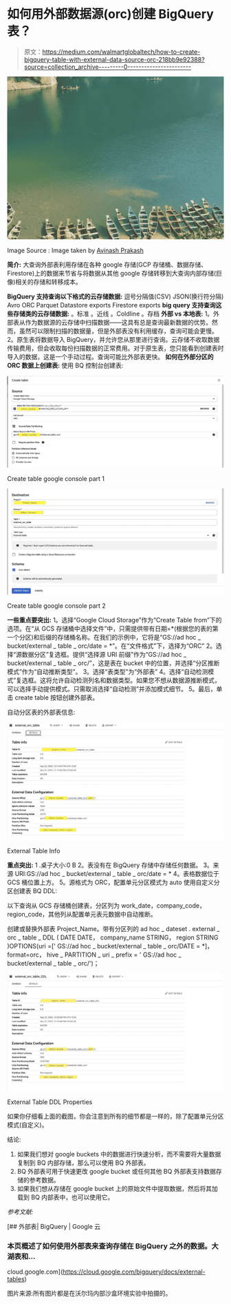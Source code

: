 # 如何用外部数据源(orc)创建 BigQuery 表？

> 原文：<https://medium.com/walmartglobaltech/how-to-create-bigquery-table-with-external-data-source-orc-218bb9e92388?source=collection_archive---------0----------------------->

![](img/e9005044d3348f615f72f34ea8cb42d2.png)

Image Source : Image taken by [Avinash Prakash](https://medium.com/u/dcb4a49113ef?source=post_page-----218bb9e92388--------------------------------)

**简介:** 大查询外部表利用存储在各种 google 存储(GCP 存储桶、数据存储、Firestore)上的数据来节省与将数据从其他 google 存储转移到大查询内部存储(巨像)相关的存储和转移成本。

**BigQuery 支持查询以下格式的云存储数据:**
逗号分隔值(CSV)
JSON(换行符分隔)
Avro
ORC
Parquet
Datastore exports
Firestore exports
**big query 支持查询这些存储类的云存储数据:**
。标准
。近线
。Coldline
。存档
**外部 vs 本地表:**
1。外部表从作为数据源的云存储中扫描数据——这具有总是查询最新数据的优势。然而，虽然可以限制扫描的数据量，但是外部表没有利用缓存，查询可能会更慢。
2。原生表将数据导入 BigQuery，并允许您从那里进行查询。云存储不收取数据传输费用，但会收取每份扫描数据的正常费用。对于原生表，您只能看到创建表时导入的数据，这是一个手动过程。查询可能比外部表更快。
**如何在外部分区的 ORC 数据上创建表:** 使用 BQ 控制台创建表:

![](img/2dbcc7bb516b039532c7b7cb3963655d.png)

Create table google console part 1

![](img/1e31da5474fe2c8f39060b358ae137c2.png)

Create table google console part 2

**一些重点要突出:**
1。选择“Google Cloud Storage”作为“Create Table from”下的选项。在“从 GCS 存储桶中选择文件”中，只需提供带有日期=*(根据您的表的第一个分区)和后缀的存储桶名称。在我们的示例中，它将是“GS://ad hoc _ bucket/external _ table _ orc/date = *”。在“文件格式”下，选择为“ORC”
2。选择“源数据分区”复选框。提供“选择源 URI 前缀”作为“GS://ad hoc _ bucket/external _ table _ orc/”，这是表在 bucket 中的位置，并选择“分区推断模式”作为“自动推断类型”。
3。选择“表类型”为“外部表”
4。选择“自动检测模式”复选框。这将允许自动检测列名和数据类型。如果您不想从数据源推断模式，可以选择手动提供模式。只需取消选择“自动检测”并添加模式细节。
5。最后，单击 create table 按钮创建外部表。

自动分区表的外部表信息:

![](img/b1854b8e22203d8f0a2271d88efdbfe0.png)

External Table Info

**重点突出:**
1 .桌子大小:0 B
2。表没有在 BigQuery 存储中存储任何数据。
3。来源 URI:GS://ad hoc _ bucket/external _ table _ orc/date = *
4。表格数据位于 GCS 桶位置上方。
5。源格式为 ORC，配置单元分区模式为 auto
使用自定义分区创建表 BQ DDL:

以下查询从 GCS 存储桶创建表，分区列为 work_date，company_code，region_code，其他列从配置单元表元数据中自动推断。

创建或替换外部表 Project_Name。带有分区列的 ad hoc _ dateset . external _ orc _ table _ DDL
(
DATE DATE，
company_name STRING，
region STRING
)OPTIONS(uri =[' GS://ad hoc _ bucket/external _ table _ orc/DATE = *]，
format=orc，
hive _ PARTITION _ uri _ prefix = ' GS://ad hoc _ bucket/external _ table _ orc/')；

![](img/7ade127a18789d48953ad97d7402f9df.png)

External Table DDL Properties

如果你仔细看上面的截图，你会注意到所有的细节都是一样的，除了配置单元分区模式(自定义)。

结论:

1.  如果我们想对 google buckets 中的数据进行快速分析，而不需要将大量数据复制到 BQ 内部存储，那么可以使用 BQ 外部表。
2.  BQ 外部表可用于快速更改 google bucket 或任何其他 BQ 外部表支持数据存储的参考数据。
3.  如果我们想从存储在 google bucket 上的原始文件中提取数据，然后将其加载到 BQ 内部表中，也可以使用它。

*参考文献:*

[](https://cloud.google.com/bigquery/docs/external-tables) [## 外部表| BigQuery | Google 云

### 本页概述了如何使用外部表来查询存储在 BigQuery 之外的数据。大湖表和…

cloud.google.com](https://cloud.google.com/bigquery/docs/external-tables) 

图片来源:所有图片都是在沃尔玛内部沙盒环境实验中拍摄的。